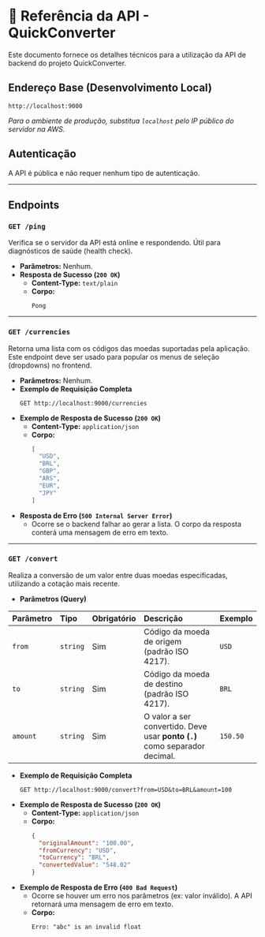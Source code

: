 # 🚀 Referência da API - QuickConverter

Este documento fornece os detalhes técnicos para a utilização da API de backend do projeto QuickConverter.

## Endereço Base (Desenvolvimento Local)

```
http://localhost:9000
```
_Para o ambiente de produção, substitua `localhost` pelo IP público do servidor na AWS._

## Autenticação

A API é pública e não requer nenhum tipo de autenticação.

---

## Endpoints

### `GET /ping`

Verifica se o servidor da API está online e respondendo. Útil para diagnósticos de saúde (health check).

* **Parâmetros:** Nenhum.
* **Resposta de Sucesso (`200 OK`)**
    * **Content-Type:** `text/plain`
    * **Corpo:**
        ```
        Pong
        ```

---

### `GET /currencies`

Retorna uma lista com os códigos das moedas suportadas pela aplicação. Este endpoint deve ser usado para popular os menus de seleção (dropdowns) no frontend.

* **Parâmetros:** Nenhum.
* **Exemplo de Requisição Completa**
    ```
    GET http://localhost:9000/currencies
    ```
* **Exemplo de Resposta de Sucesso (`200 OK`)**
    * **Content-Type:** `application/json`
    * **Corpo:**
        ```json
        [
          "USD",
          "BRL",
          "GBP",
          "ARS",
          "EUR",
          "JPY"
        ]
        ```
* **Resposta de Erro (`500 Internal Server Error`)**
    * Ocorre se o backend falhar ao gerar a lista. O corpo da resposta conterá uma mensagem de erro em texto.

---

### `GET /convert`

Realiza a conversão de um valor entre duas moedas especificadas, utilizando a cotação mais recente.

* **Parâmetros (Query)**

| Parâmetro | Tipo | Obrigatório | Descrição | Exemplo |
| :--- | :--- | :--- | :--- | :--- |
| `from` | `string` | Sim | Código da moeda de origem (padrão ISO 4217). | `USD` |
| `to` | `string` | Sim | Código da moeda de destino (padrão ISO 4217). | `BRL` |
| `amount` | `string` | Sim | O valor a ser convertido. Deve usar **ponto (`.`)** como separador decimal. | `150.50` |

* **Exemplo de Requisição Completa**
    ```
    GET http://localhost:9000/convert?from=USD&to=BRL&amount=100
    ```
* **Exemplo de Resposta de Sucesso (`200 OK`)**
    * **Content-Type:** `application/json`
    * **Corpo:**
        ```json
        {
          "originalAmount": "100.00",
          "fromCurrency": "USD",
          "toCurrency": "BRL",
          "convertedValue": "548.02"
        }
        ```
* **Exemplo de Resposta de Erro (`400 Bad Request`)**
    * Ocorre se houver um erro nos parâmetros (ex: valor inválido). A API retornará uma mensagem de erro em texto.
    * **Corpo:**
        ```
        Erro: "abc" is an invalid float
        ```